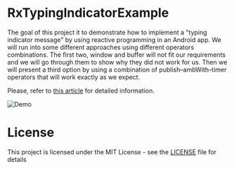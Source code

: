 # RxTypingIndicatorExample
The goal of this project it to demonstrate how to implement a "typing indicator message" by using reactive programming in an Android app. We will run into some different approaches using different operators combinations. The first two, window and buffer will not fit our requirements and we will go through them to show why they did not work for us. Then we will present a third option by using a combination of publish–ambWith–timer operators that will work exactly as we expect. 


Please, refer to [this article](http://androidahead.com/2017/04/03/typing-indicator-using-rxjava/) for detailed information.

![Demo](https://cloud.githubusercontent.com/assets/4574670/26290262/a8a63b5e-3e7c-11e7-9ce4-2d3a6258984f.gif)

# License

This project is licensed under the MIT License - see the [LICENSE](LICENSE) file for details
